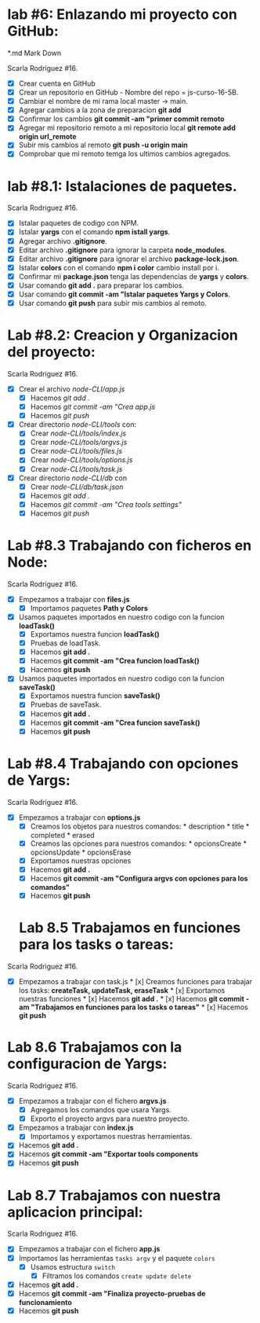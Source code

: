 
# lab #6: Enlazando mi proyecto con GitHub:
*.md Mark Down

Scarla Rodriguez #16.

* [x] Crear cuenta en GitHub
* [x] Crear un repositorio en GitHub - Nombre del repo = js-curso-16-5B.
* [x] Cambiar el nombre de mi rama local master -> main.
* [x] Agregar cambios a la zona de preparacion **git add**
* [x] Confirmar los cambios **git commit -am "primer commit remoto**
* [x] Agregar mi repositorio remoto a mi repositorio local **git remote add origin url_remote**
* [x] Subir mis cambios al remoto **git push -u origin main**
* [x] Comprobar que mi remoto temga los ultimos cambios agregados.

# lab #8.1: Istalaciones de paquetes.

Scarla Rodriguez #16.

* [x] Istalar paquetes de codigo con NPM.
* [x] Istalar **yargs** con el comando **npm istall yargs**.
* [x] Agregar archivo **.gitignore**.
* [x] Editar archivo **.gitignore** para ignorar la carpeta **node_modules**.
* [x] Editar archivo **.gitignore** para ignorar el archivo **package-lock.json**.
* [x] Istalar **colors** con el comando **npm i color** cambio install por i.
* [x] Confirmar mi **package.json** tenga las dependencias de **yargs** y **colors**.
* [x] Usar comando **git add .** para preparar los cambios.
* [x] Usar comando **git commit -am "Istalar paquetes Yargs y Colors**.
* [x] Usar comando **git push** para subir mis cambios al remoto.

# Lab #8.2: Creacion y Organizacion del proyecto:

Scarla Rodriguez #16.

* [x] Crear el archivo *node-CLI/app.js*
    * [x] Hacemos *git add .*
    * [x] Hacemos *git commit -am "Crea app.js*
    * [x] Hacemos *git push*
* [x] Crear directorio *node-CLI/tools* con:
    * [x] Crear *node-CLI/tools/index.js*
    * [x] Crear *node-CLI/tools/argvs.js*
    * [x] Crear *node-CLI/tools/files.js*
    * [x] Crear *node-CLI/tools/options.js*
    * [x] Crear *node-CLI/tools/task.js*
* [x] Crear directorio *node-CLI/db* con
    * [x] Crear *node-CLI/db/task.json*
    * [x] Hacemos *git add .*
    * [x] Hacemos *git commit -am "Crea tools settings"*
    * [x] Hacemos *git push*
    
# Lab #8.3 Trabajando con ficheros en Node:

Scarla Rodriguez #16.

* [x] Empezamos a trabajar con **files.js**
    * [x] Importamos paquetes **Path y Colors**

* [x] Usamos paquetes importados en nuestro codigo con la funcion **loadTask()**
    * [x] Exportamos nuestra funcion **loadTask()**
    * [x] Pruebas de loadTask.
    * [x] Hacemos **git add .**
    * [x] Hacemos **git commit -am "Crea funcion loadTask()**
    * [x] Hacemos **git push**

* [x] Usamos paquetes importados en nuestro codigo con la funcion **saveTask()**
    * [x] Exportamos nuestra funcion **saveTask()**
    * [x] Pruebas de saveTask.
    * [x] Hacemos **git add .**
    * [x] Hacemos **git commit -am "Crea funcion saveTask()**
    * [x] Hacemos **git push**

# Lab #8.4 Trabajando con opciones de Yargs:

Scarla Rodriguez #16.

* [x] Empezamos a trabajar con **options.js**
  * [x] Creamos los objetos para nuestros comandos:
        * description
        * title
        * completed
        * erased
  * [x] Creamos las opciones para nuestros comandos:
        * opcionsCreate
        * opcionsUpdate
        * opcionsErase
  * [x] Exportamos nuestras opciones
  * [x] Hacemos **git add .**
  * [x] Hacemos **git commit -am "Configura argvs con opciones para los comandos"**
  * [x] Hacemos **git push**

  # Lab 8.5 Trabajamos en funciones para los tasks o tareas:

Scarla Rodriguez #16.

  * [x] Empezamos a trabajar con task.js
        * [x] Creamos funciones para trabajar los tasks: **createTask, updateTask, eraseTask**
        * [x] Exportamos nuestras funciones
        * [x] Hacemos **git add .**
        * [x] Hacemos **git commit -am "Trabajamos en funciones para los tasks o tareas"**
        * [x] Hacemos **git push**

# Lab 8.6 Trabajamos con la configuracion de Yargs:

Scarla Rodriguez #16.

* [x] Empezamos a trabajar con el fichero **argvs.js**
    * [x] Agregamos los comandos que usara Yargs.
    * [x] Exporto el proyecto argvs para nuestro proyecto.

* [x] Empezamos a trabajar con **index.js**
    * [x] Importamos y exportamos nuestras herramientas.

* [x] Hacemos **git add .**
* [x] Hacemos **git commit -am "Exportar tools components**
* [x] Hacemos **git push**

# Lab 8.7 Trabajamos con nuestra aplicacion principal:

Scarla Rodriguez #16.

* [x] Empezamos a trabajar con el fichero **app.js**
* [x] Importamos las herramientas ```tasks argv``` y el paquete ```colors```
    * [x] Usamos estructura ```switch```
        * [x] Filtramos los comandos ```create update delete```
* [x] Hacemos **git add .**
* [x] Hacemos **git commit -am "Finaliza proyecto-pruebas de funcionamiento**
* [x] Hacemos **git push**